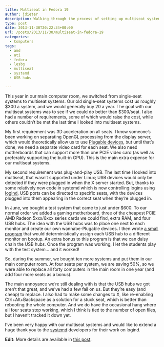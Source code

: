 ```yaml
---
title: Multiseat in Fedora 19
author: jdieter
description: Walking through the process of setting up multiseat systems in Fedora 19
type: post
date: 2013-11-30T20:22:34+00:00
url: /posts/2013/11/30/multiseat-in-fedora-19
categories:
  - Computers
tags:
  - amd
  - ati
  - fedora
  - lesbg
  - multiseat
  - systemd
  - USB hubs

---
```

This year in our main computer room, we switched from single-seat systems to multiseat systems. Our old single-seat systems cost us roughly $300 a system, and we would generally buy 20 a year. The goal with our multiseat systems was to see if we could do better than $300/seat. I also had a number of requirements, some of which would raise the cost, while others couldn&#8217;t be met the last time I looked into multiseat systems.

My first requirement was 3D acceleration on all seats. I know someone&#8217;s been working on separating OpenGL processing from the display server, which would theoretically allow us to use [Plugable devices][1], but until that&#8217;s done, we need a separate video card for each seat. We also need motherboards that can support more than one PCIE video card (as well as preferably supporting the built-in GPU). This is the main extra expense for our multiseat systems.

My second requirement was plug-and-play USB. The last time I looked into multiseat, that wasn&#8217;t supported under Linux; USB devices would only be detected if they were plugged in when the X server started. But, thanks to some relatively new code in systemd which is now controlling logins using [logind][2], USB ports can be directed to specific seats, with the devices plugged into them appearing in the correct seat when they&#8217;re plugged in.

In June, we bought a test system that came to just under $600. To our normal order we added a gaming motherboard, three of the cheapest PCIE AMD Radeon 5xxx/6xxx series cards we could find, extra RAM, and four USB hubs. The idea with the USB hubs was to place one next to each monitor and create our own wannabe-Plugable devices. I then wrote [a small program][3] that would deterministically assign each USB hub to a different monitor on bootup. An extra bonus to this program is that we can daisy chain the USB hubs. Once the program was working, I let the students play with the test system&#8230; and it worked!

So, during the summer, we bought ten more systems and put them in our main computer room. At four seats per system, we are saving 50%, so we were able to replace all forty computers in the main room in one year (and add four more seats as a bonus).

The main annoyance we&#8217;re still dealing with is that the USB hubs we got aren&#8217;t that great, and we&#8217;ve had a few fail on us. But they&#8217;re easy (and cheap) to replace. I also had to make some changes to X, like re-enabling Ctrl+Alt+Backspace as a solution for a stuck seat, which is better than rebooting the whole computer. And we do have the occasional hang where all four seats stop working, which I think is tied to the number of open files, but I haven&#8217;t tracked it down yet.

I&#8217;ve been very happy with our multiseat systems and would like to extend a huge thank you to the [systemd][4] developers for their work on logind.

**Edit:** More details are available in [this post][5].

 [1]: http://plugable.com/products/dc-125/
 [2]: http://www.freedesktop.org/wiki/Software/systemd/logind/
 [3]: https://koji.lesbg.com/koji/packageinfo?packageID=64
 [4]: http://www.freedesktop.org/wiki/Software/systemd/
 [5]: /posts/2013/12/02/setting-up-a-multiseat-system/
